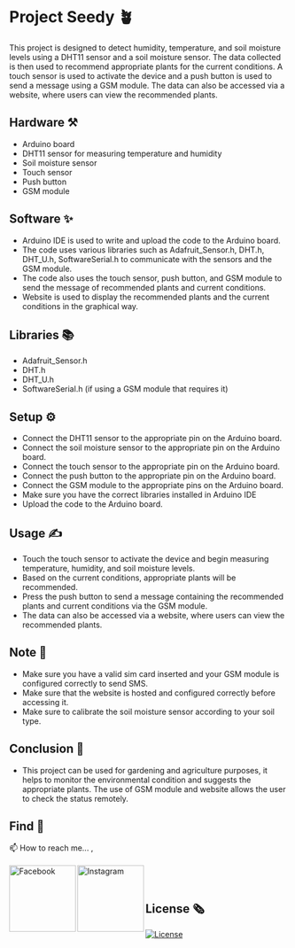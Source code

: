 # Project Seedy 🪴

This project is designed to detect humidity, temperature, and soil moisture levels using a DHT11 sensor and a soil moisture sensor. The data collected is then used to recommend appropriate plants for the current conditions. A touch sensor is used to activate the device and a push button is used to send a message using a GSM module. The data can also be accessed via a website, where users can view the recommended plants.

## Hardware ⚒

- Arduino board
- DHT11 sensor for measuring temperature and humidity
- Soil moisture sensor
- Touch sensor
- Push button
- GSM module

## Software ✨

- Arduino IDE is used to write and upload the code to the Arduino board.
- The code uses various libraries such as Adafruit_Sensor.h, DHT.h, DHT_U.h, SoftwareSerial.h to communicate with the sensors and the GSM module.
- The code also uses the touch sensor, push button, and GSM module to send the message of recommended plants and current conditions.
- Website is used to display the recommended plants and the current conditions in the graphical way.

## Libraries 📚

- Adafruit_Sensor.h
- DHT.h
- DHT_U.h
- SoftwareSerial.h (if using a GSM module that requires it)

## Setup ⚙

- Connect the DHT11 sensor to the appropriate pin on the Arduino board.
- Connect the soil moisture sensor to the appropriate pin on the Arduino board.
- Connect the touch sensor to the appropriate pin on the Arduino board.
- Connect the push button to the appropriate pin on the Arduino board.
- Connect the GSM module to the appropriate pins on the Arduino board.
- Make sure you have the correct libraries installed in Arduino IDE
- Upload the code to the Arduino board.

## Usage ✍

- Touch the touch sensor to activate the device and begin measuring temperature, humidity, and soil moisture levels.
- Based on the current conditions, appropriate plants will be recommended.
- Press the push button to send a message containing the recommended plants and current conditions via the GSM module.
- The data can also be accessed via a website, where users can view the recommended plants.

## Note 📝

- Make sure you have a valid sim card inserted and your GSM module is configured correctly to send SMS.
- Make sure that the website is hosted and configured correctly before accessing it.
- Make sure to calibrate the soil moisture sensor according to your soil type.

## Conclusion 👑

- This project can be used for gardening and agriculture purposes, it helps to monitor the environmental condition and suggests the appropriate plants. The use of GSM module and website allows the user to check the status remotely.

## Find 🔎

📫 How to reach me... , </br></br>
<a href="https://www.facebook.com/sajeev.weerakoon.1/">
<img align="left" alt="Facebook" width="120px" src="https://img.shields.io/badge/Facebook-1877F2?style=for-the-badge&logo=facebook&logoColor=white" />
</a>
<a href="https://www.instagram.com/sasanka_weerakoon/">
<img align="left" alt="Instagram" width="120px" src="https://img.shields.io/badge/Instagram-E4405F?style=for-the-badge&logo=instagram&logoColor=white" />
</a>
<br>
<br>

## License 🗞

[![License](https://img.shields.io/badge/License-Apache_2.0-blue.svg)](https://opensource.org/licenses/Apache-2.0)
